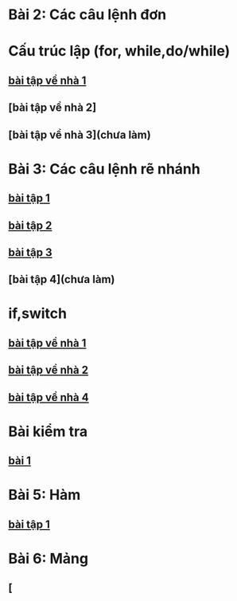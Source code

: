 # Bài 2: Các câu lệnh đơn
# Cấu trúc lập (for, while,do/while)
## [bài tập về nhà 1](https://www.jdoodle.com/embed/v0/5G2a)
## [bài tập về nhà 2]
## [bài tập về nhà 3](chưa làm)
# Bài 3: Các câu lệnh rẽ nhánh
## [bài tập 1](https://www.jdoodle.com/embed/v0/5Axi)
## [bài tập 2](https://www.jdoodle.com/embed/v0/5AxV)
## [bài tập 3](https://www.jdoodle.com/embed/v0/5AyJ)
## [bài tập 4](chưa làm)
# if,switch
## [bài tập về nhà 1](https://www.jdoodle.com/embed/v0/5FUu)
## [bài tập về nhà 2](https://www.jdoodle.com/embed/v0/5FUg)
## [bài tập về nhà 4](https://www.jdoodle.com/embed/v0/5FUD)
# Bài kiểm tra
## [bài 1](https://www.jdoodle.com/embed/v0/5F2u)
# Bài 5: Hàm
## [ bài tập 1](https://www.jdoodle.com/embed/v0/5HKR)
# Bài 6: Mảng
## [
